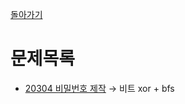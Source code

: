 [돌아가기](https://github.com/LEEJ0NGWAN/Algorithm)

# 문제목록
- [20304 비밀번호 제작](./P20304.java) → 비트 xor + bfs

